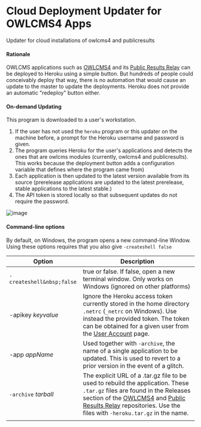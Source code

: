 # Cloud Deployment Updater for OWLCMS4 Apps
Updater for cloud installations of owlcms4 and publicresults

#### Rationale

OWLCMS applications such as [OWLCMS4](https://github.com/owlcms/owlcms4-heroku) and its [Public Results Relay](https://github.com/owlcms/publicresults-heroku) can be deployed to Heroku using a simple button.  But hundreds of people could conceivably deploy that way, there is no automation that would cause an update to the master to update the deployments.  Heroku does not provide an automatic "redeploy" button either.

#### On-demand Updating

This program is downloaded to a user's workstation. 

1. If the user has not used the `heroku` program or this updater on the machine before, a prompt for the Heroku username and password is given.
2. The program queries Heroku for the user's applications and detects the ones that are owlcms modules (currently, owlcms4 and publicresults).  This works because the deployment button adds a configuration variable that defines where the program came from)
3. Each application is then updated to the latest version available from its source (prerelease applications are updated to the latest prerelease, stable applications to the latest stable.)  
4. The API token is stored locally so that subsequent updates do not require the password.

![image](https://user-images.githubusercontent.com/678663/74204710-348c2480-4c6c-11ea-82d7-4908fabb296c.png)

#### Command-line options

By default, on Windows, the program opens a new command-line Window.  Using these options requires that you also give `-createshell false`

| Option                                 | Description                                                  |
| -------------------------------------- | ------------------------------------------------------------ |
| <nobr>`-createshell&nbsp;false`</nobr> | true or false.  If false, open a new terminal window.  Only works on Windows  (ignored on other platforms) |
| -apikey *keyvalue*                     | Ignore the Heroku access token currently stored in the home directory `.netrc` (`_netrc` on Windows).  Use instead the provided token. The token can be obtained for a given user from the [User Account](https://dashboard.heroku.com/account) page. |
| -app *appName*                         | Used together with `-archive`, the name of a single application to be updated.  This is used to revert to a prior version in the event of a glitch. |
| `-archive` *tarball*                   | The explicit URL of a .tar.gz file to be used to rebuild the application.  These `.tar.gz` files are found in the Releases section of the [OWLCMS4](https://github.com/owlcms/owlcms4-heroku) and [Public Results Relay](https://github.com/owlcms/publicresults-heroku) repositories.  Use the files with `-heroku.tar.gz` in the name. |
|                                        |                                                              |

